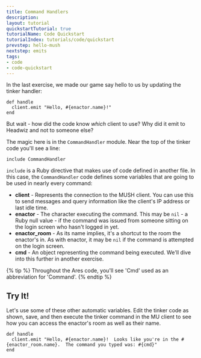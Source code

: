 ```yaml
---
title: Command Handlers
description:
layout: tutorial
quickstartTutorial: true
tutorialName: Code Quickstart
tutorialIndex: tutorials/code/quickstart
prevstep: hello-mush
nextstep: emits
tags: 
- code
- code-quickstart
---
```


In the last exercise, we made our game say hello to us by updating the tinker handler:

    def handle
      client.emit "Hello, #{enactor.name}!"
    end

But wait - how did the code know *which* client to use?  Why did it emit to Headwiz and not to someone else?

The magic here is in the `CommandHandler` module.  Near the top of the tinker code you'll see a line:

    include CommandHandler

`include` is a Ruby directive that makes use of code defined in another file.  In this case, the `CommandHandler` code defines some variables that are going to be used in nearly every command:

* **client** - Represents the connection to the MUSH client.  You can use this to send messages and query information like the client's IP address or last idle time.
* **enactor** - The character executing the command.  This may be `nil` - a Ruby null value - if the command was issued from someone sitting on the login screen who hasn't logged in yet.
* **enactor_room** - As its name implies, it's a shortcut to the room the enactor's in.  As with enactor, it may be `nil` if the command is attempted on the login screen.
* **cmd** - An object representing the command being executed.  We'll dive into this further in another exercise.

{% tip %} 
Throughout the Ares code, you'll see 'Cmd' used as an abbreviation for 'Command'.
{% endtip %}

## Try It!

Let's use some of these other automatic variables.  Edit the tinker code as shown, save, and then execute the tinker command in the MU client to see how you can access the enactor's room as well as their name.

    def handle
      client.emit "Hello, #{enactor.name}!  Looks like you're in the #{enactor_room.name}.  The command you typed was: #{cmd}"
    end


